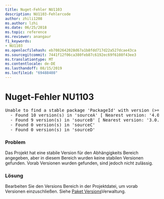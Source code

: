 ```yaml
---
title: Nuget-Fehler NU1103
description: NU1103-Fehlercode
author: zhili1208
ms.author: lzhi
ms.date: 06/25/2018
ms.topic: reference
ms.reviewer: anangaur
f1_keywords:
- NU1103
ms.openlocfilehash: eb7082642028d67a1b8fdd717d22a527dcae43ca
ms.sourcegitcommit: 7441f12f06ca380feb87c6192ec69f6108f43ee3
ms.translationtype: MT
ms.contentlocale: de-DE
ms.lasthandoff: 08/15/2019
ms.locfileid: "69488408"
---
```

# <a name="nuget-error-nu1103"></a>Nuget-Fehler NU1103

<pre>Unable to find a stable package 'PackageId' with version (>= 3.0.0)<br/>  - Found 10 version(s) in 'sourceA' [ Nearest version: '4.0.0-rc-2129' ]<br/>  - Found 9 version(s) in 'sourceB' [ Nearest version: '3.0.0-beta-00032' ]<br/>  - Found 0 version(s) in 'sourceC'<br/>  - Found 0 version(s) in 'sourceD'</pre>

### <a name="issue"></a>Problem
Das Projekt hat eine stabile Version für den Abhängigkeits Bereich angegeben, aber in diesem Bereich wurden keine stabilen Versionen gefunden. Vorab Versionen wurden gefunden, sind jedoch nicht zulässig.

### <a name="solution"></a>Lösung
Bearbeiten Sie den Versions Bereich in der Projektdatei, um vorab Versionen einzuschließen. Siehe [Paket Versions](../../concepts/package-versioning.md)Verwaltung.